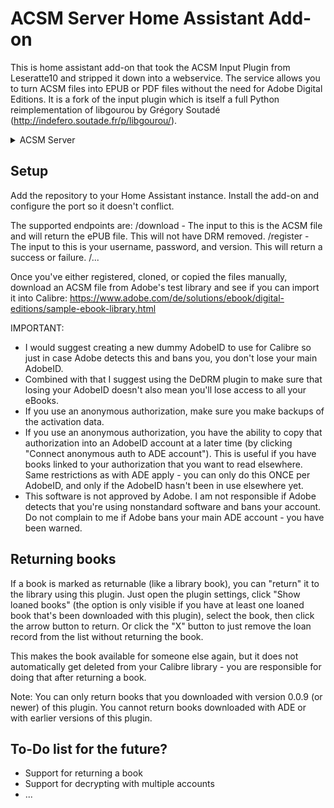 # ACSM Server Home Assistant Add-on

This is home assistant add-on that took the ACSM Input Plugin from Leseratte10 and stripped it down into a webservice. The service allows you to turn ACSM files into EPUB or PDF files without the need for Adobe Digital Editions. 
It is a fork of the input plugin which is itself a full Python reimplementation of libgourou by Grégory Soutadé (http://indefero.soutade.fr/p/libgourou/).

<details>
  <summary>ACSM Server</summary>

```
ACSM Server

As the plugin is licensed under GPLv3, so is this add-on.

This program is free software: you can redistribute it and/or modify
it under the terms of the GNU General Public License as published by
the Free Software Foundation, either version 3 of the License, or
(at your option) any later version.

This program is distributed in the hope that it will be useful,
but WITHOUT ANY WARRANTY; without even the implied warranty of
MERCHANTABILITY or FITNESS FOR A PARTICULAR PURPOSE.  See the
GNU General Public License for more details.

You should have received a copy of the GNU General Public License
along with this program.  If not, see <http://www.gnu.org/licenses/>.

See the "LICENSE" file for a full copy of the GNU GPL v3.
```

</details>

## Setup

Add the repository to your Home Assistant instance. Install the add-on and configure the port so it doesn't conflict.

The supported endpoints are:
    /download - The input to this is the ACSM file and will return the ePUB file. This will not have DRM removed.
    /register - The input to this is your username, password, and version. This will return a success or failure.
    /...

Once you've either registered, cloned, or copied the files manually, download an ACSM file from Adobe's test library and see if you can import it into Calibre: https://www.adobe.com/de/solutions/ebook/digital-editions/sample-ebook-library.html 

IMPORTANT: 

- I would suggest creating a new dummy AdobeID to use for Calibre so just in case Adobe detects this and bans you, you don't lose your main AdobeID. 
- Combined with that I suggest using the DeDRM plugin to make sure that losing your AdobeID doesn't also mean you'll lose access to all your eBooks. 
- If you use an anonymous authorization, make sure you make backups of the activation data. 
- If you use an anonymous authorization, you have the ability to copy that authorization into an AdobeID account at a later time (by clicking "Connect anonymous auth to ADE account"). This is useful if you have books linked to your authorization that you want to read elsewhere. Same restrictions as with ADE apply - you can only do this ONCE per AdobeID, and only if the AdobeID hasn't been in use elsewhere yet.
- This software is not approved by Adobe. I am not responsible if Adobe detects that you're using nonstandard software and bans your account. Do not complain to me if Adobe bans your main ADE account - you have been warned. 

## Returning books


If a book is marked as returnable (like a library book), you can "return" it to the library using this plugin. 
Just open the plugin settings, click "Show loaned books" (the option is only visible if you have at least one loaned book that's been downloaded with this plugin), select the book, then click the arrow button to return. Or click the "X" button to just remove the loan record from the list without returning the book.

This makes the book available for someone else again, but it does not automatically get deleted from your Calibre library - you are responsible for doing that after returning a book.

Note: You can only return books that you downloaded with version 0.0.9 (or newer) of this plugin. You cannot return books downloaded with ADE or with earlier versions of this plugin.

## To-Do list for the future?

- Support for returning a book
- Support for decrypting with multiple accounts
- ...

